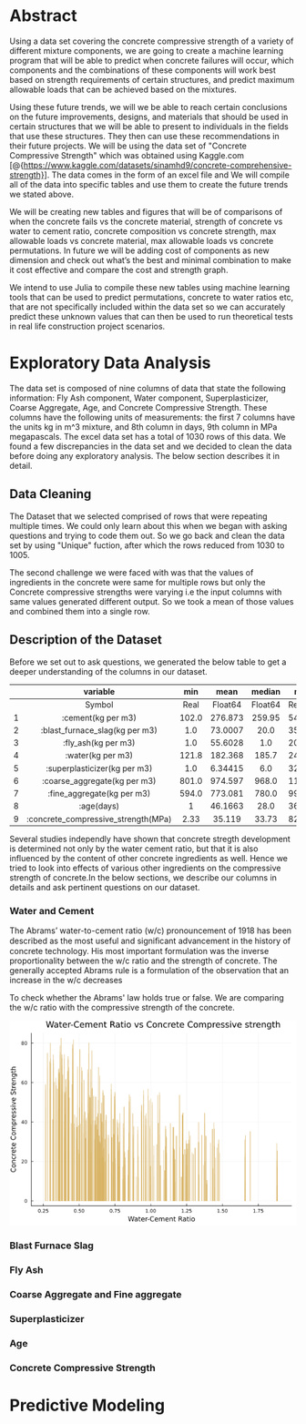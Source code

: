 # Abstract

Using a data set covering the concrete compressive strength of a variety of different mixture components, we are going to create a machine learning program that will be able to predict when concrete failures will occur, which components and the combinations of these components will work best based on strength requirements of certain structures, and predict maximum allowable loads that can be achieved based on the mixtures.

Using these future trends, we will we be able to reach certain conclusions on the future improvements, designs, and materials that should be used in certain structures that we will be able to present to individuals in the fields that use these structures. They then can use these recommendations in their future projects. We will be using the data set of "Concrete Compressive Strength" which was obtained using Kaggle.com [@{https://www.kaggle.com/datasets/sinamhd9/concrete-comprehensive-strength}]. The data comes in the form of an excel file and We will compile all of the data into specific tables and use them to create the future trends we stated above.  

We will be creating new tables and figures that will be of comparisons of when the concrete fails vs the concrete material, strength of concrete vs water to cement ratio, concrete composition vs concrete strength, max allowable loads vs concrete material, max allowable loads vs concrete permutations. In future we will be adding cost of components as new dimension and check out what’s the best and minimal combination to make it cost effective and compare the cost and strength graph.
 
We intend to use Julia to compile these new tables using machine learning tools that can be used to predict permutations, concrete to water ratios etc, that are not specifically included within the data set so we can accurately predict these unknown values that can then be used to run theoretical tests in real life construction project scenarios.

# Exploratory Data Analysis

The data set is composed of nine columns of data that state the following information: Fly Ash component, Water component, Superplasticizer, Coarse Aggregate, Age, and Concrete Compressive Strength. These columns have the following units of measurements: the first 7 columns have the units kg in m^3 mixture, and 8th column in days, 9th column in MPa megapascals. The excel data set has a total of 1030 rows of this data. We found a few discrepancies in the data set and we decided to clean the data before doing any exploratory analysis. The below section describes it in detail.

## Data Cleaning
The Dataset that we selected comprised of rows that were repeating multiple times. We could only learn about this when we began with asking questions and trying to code them out. So we go back and clean the data set by using "Unique" fuction, after which the rows reduced from 1030 to 1005.

The second challenge we were faced with was that the values of ingredients in the concrete were same for multiple rows but only the Concrete compressive strengths were varying i.e the input columns with same values generated different output. So we took a mean of those values and combined them into a single row.


## Description of the Dataset

Before we set out to ask questions, we generated the below table to get a deeper understanding of the columns in our dataset.

|   |               variable              |  min  |   mean  |  median | max    |
|:-:|:-----------------------------------:|:-----:|:-------:|:-------:|--------|
|   |                Symbol               |  Real | Float64 | Float64 |  Real  |
| 1 | :cement(kg per m3)                  | 102.0 | 276.873 | 259.95  | 540.0  |
| 2 | :blast_furnace_slag(kg per m3)      | 1.0   | 73.0007 | 20.0    | 359.4  |
| 3 | :fly_ash(kg per m3)                 | 1.0   | 55.6028 | 1.0     | 200.1  |
| 4 | :water(kg per m3)                   | 121.8 | 182.368 | 185.7   | 247.0  |
| 5 | :superplasticizer(kg per m3)        | 1.0   | 6.34415 | 6.0     | 32.2   |
| 6 | :coarse_aggregate(kg per m3)        | 801.0 | 974.597 | 968.0   | 1145.0 |
| 7 | :fine_aggregate(kg per m3)          | 594.0 | 773.081 | 780.0   | 992.6  |
| 8 | :age(days)                          | 1     | 46.1663 | 28.0    | 365    |
| 9 | :concrete_compressive_strength(MPa) | 2.33  | 35.119  | 33.73   | 82.6   |


Several studies independly have shown that concrete stregth development is determined not only by the water cement ratio, but that it is also influenced by the content of other concrete ingredients as well. Hence we tried to look into effects of various other ingredients on the compressive strength of concrete.In the below sections, we describe our columns in details and ask pertinent questions on our dataset.

### Water and Cement
The Abrams’ water-to-cement ratio (w/c) pronouncement of 1918 has been described as the most useful and signiﬁcant advancement in the history of concrete technology. His most important formulation was the inverse proportionality between the w/c ratio and the strength of concrete. The generally accepted Abrams rule is a formulation of the observation that an increase in the w/c decreases 

To check whether the Abrams' law holds true or false.
We are comparing the w/c ratio with the compressive strength of the concrete.

![Water-Cement Ratio vs Compressive strength of Concrete](https://github.com/uiceds/cee-492-term-project-fall-2022-avk/blob/main/content/images/WC_Plot.png)


### Blast Furnace Slag

### Fly Ash

### Coarse Aggregate and Fine aggregate

### Superplasticizer

### Age

### Concrete Compressive Strength




# Predictive Modeling


